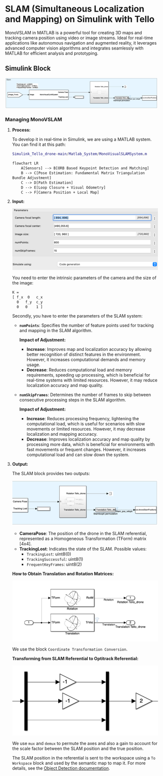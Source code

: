 # SLAM (Simultaneous Localization and Mapping) on Simulink with Tello

MonoVSLAM in MATLAB is a powerful tool for creating 3D maps and tracking camera position using video or image streams. Ideal for real-time applications like autonomous navigation and augmented reality, it leverages advanced computer vision algorithms and integrates seamlessly with MATLAB for efficient analysis and prototyping.

## Simulink Block

![SLAM Simulink Part](SLAM_simulinkpart.png)

### Managing MonoVSLAM

1. **Process:**

    To develop it in real-time in Simulink, we are using a MATLAB system. You can find it at this path:

    ```matlab
    Simulink_Tello_drone-main/Matlab_System/MonoVisualSLAMSystem.m
    ```

    ```mermaid
    flowchart LR
        A[Sensors] --> B[ORB Based Keypoint Detection and Matching]
        B --> C[Pose Estimation: Fundamental Matrix Triangulation Bundle Adjustment]
        C --> D[Path Estimation]
        D --> E[Loop Closure + Visual Odometry]
        C --> F[Camera Position + Local Map]
    ```

2. **Input:**

    ![SLAM1](SLAM1.png)

    You need to enter the intrinsic parameters of the camera and the size of the image:

    ```text
    K = 
    [ f_x  0   c_x
      0   f_y  c_y
      0   0    1 ]
    ```

    Secondly, you have to enter the parameters of the SLAM system:

    - **`numPoints`**: Specifies the number of feature points used for tracking and mapping in the SLAM algorithm.

        **Impact of Adjustment:**

        - **Increase**: Improves map and localization accuracy by allowing better recognition of distinct features in the environment. However, it increases computational demands and memory usage.
        - **Decrease**: Reduces computational load and memory requirements, speeding up processing, which is beneficial for real-time systems with limited resources. However, it may reduce localization accuracy and map quality.

    - **`numSkipFrames`**: Determines the number of frames to skip between consecutive processing steps in the SLAM algorithm.

        **Impact of Adjustment:**

        - **Increase**: Reduces processing frequency, lightening the computational load, which is useful for scenarios with slow movements or limited resources. However, it may decrease localization and mapping accuracy.
        - **Decrease**: Improves localization accuracy and map quality by processing more data, which is beneficial for environments with fast movements or frequent changes. However, it increases computational load and can slow down the system.

3. **Output:**

    The SLAM block provides two outputs:

    ![Output SLAM](outputslam.png)

    - **CameraPose**: The position of the drone in the SLAM referential, represented as a Homogeneous Transformation (TForm) matrix [4x4].
    - **TrackingLost**: Indicates the state of the SLAM. Possible values:
        - `TrackingLost`: uint8(0)
        - `TrackingSuccessful`: uint8(1)
        - `FrequentKeyFrames`: uint8(2)

    **How to Obtain Translation and Rotation Matrices:**

    ![Tform Output SLAM](Tformoutputslam.png)

    We use the block `Coordinate Transformation Conversion`.

    **Transforming from SLAM Referential to Optitrack Referential:**

    ![Permutation SLAM](permutationslam.png)

    We use `mux` and `demux` to permute the axes and also a gain to account for the scale factor between the SLAM position and the true position.

    The SLAM position in the referential is sent to the workspace using a `To Workspace` block and used by the semantic map to map it. For more details, see the [Object Detection documentation](docs/ObjectDetection.md).
